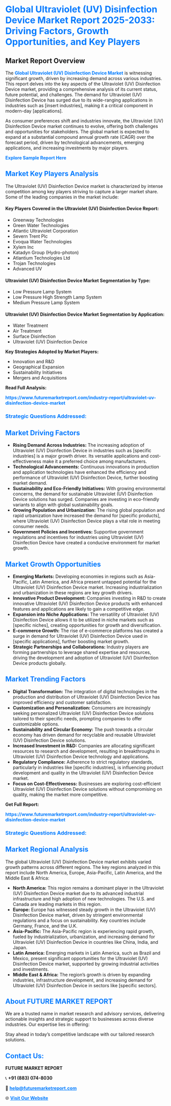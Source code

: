 <h1 style="color: #007BFF;">Global Ultraviolet (UV) Disinfection Device Market Report 2025-2033: Driving Factors, Growth Opportunities, and Key Players</h1>

<section id="overview">
<h2>Market Report Overview</h2>
<p>The <a href="https://www.futuremarketreport.com/industry-report/ultraviolet-uv-disinfection-device-market" style="color: #007BFF; text-decoration: none;"><strong>Global Ultraviolet (UV) Disinfection Device Market</strong></a> is witnessing significant growth, driven by increasing demand across various industries. This report delves into the key aspects of the Ultraviolet (UV) Disinfection Device market, providing a comprehensive analysis of its current status, future potential, and challenges. The demand for Ultraviolet (UV) Disinfection Device has surged due to its wide-ranging applications in industries such as [insert industries], making it a critical component in modern-day [applications].</p>
<p>As consumer preferences shift and industries innovate, the Ultraviolet (UV) Disinfection Device market continues to evolve, offering both challenges and opportunities for stakeholders. The global market is expected to expand at a substantial compound annual growth rate (CAGR) over the forecast period, driven by technological advancements, emerging applications, and increasing investments by major players.</p>
</section>

<section id="overview">
<p><a href="https://www.futuremarketreport.com/request-sample/reportId=112788" style="color: #007BFF; text-decoration: none;"><strong>Explore Sample Report Here</strong></a></p>
</section>

<section id="key-players">
<h2 style="color: #007BFF;">Market Key Players Analysis</h2>
<p>The Ultraviolet (UV) Disinfection Device market is characterized by intense competition among key players striving to capture a larger market share. Some of the leading companies in the market include:</p>
<h4>Key Players Covered in the Ultraviolet (UV) Disinfection Device Report:</h4>
<ul><li>Greenway Technologies</li><li>Green Water Technologies</li><li>Atlantic Ultraviolet Corporation</li><li>Severn Trent Plc</li><li>Evoqua Water Technologies</li><li>Xylem Inc</li><li>Katadyn Group (Hydro-photon)</li><li>Atlantium Technologies Ltd</li><li>Trojan Technologies</li><li>Advanced UV</li></ul>
<h4>Ultraviolet (UV) Disinfection Device Market Segmentation by Type:</h4>
<ul><li>Low Pressure Lamp System</li><li>Low Pressure High Strength Lamp System</li><li>Medium Pressure Lamp System</li></ul>

<h4>Ultraviolet (UV) Disinfection Device Market Segmentation by Application:</h4>
<ul><li>Water Treatment</li><li>Air Treatment</li><li>Surface Disinfection</li><li>Ultraviolet (UV) Disinfection Device</li></ul>
<p><strong>Key Strategies Adopted by Market Players:</strong></p>
<ul>
<li>Innovation and R&D</li>
<li>Geographical Expansion</li>
<li>Sustainability Initiatives</li>
<li>Mergers and Acquisitions</li>
</ul>
</section>

<section>
<p><strong>Read Full Analysis: </strong></p><a href="https://www.futuremarketreport.com/industry-report/ultraviolet-uv-disinfection-device-market" style="color: #007BFF; text-decoration: none;"><strong>https://www.futuremarketreport.com/industry-report/ultraviolet-uv-disinfection-device-market</strong></a>
<h3 style="color: #007BFF;">Strategic Questions Addressed:</h3>
</section>

<section id="driving-factors">
<h2 style="color: #007BFF;">Market Driving Factors</h2>
<ul>
<li><strong>Rising Demand Across Industries:</strong> The increasing adoption of Ultraviolet (UV) Disinfection Device in industries such as [specific industries] is a major growth driver. Its versatile applications and cost-effectiveness make it a preferred choice among manufacturers.</li>
<li><strong>Technological Advancements:</strong> Continuous innovations in production and application technologies have enhanced the efficiency and performance of Ultraviolet (UV) Disinfection Device, further boosting market demand.</li>
<li><strong>Sustainability and Eco-Friendly Initiatives:</strong> With growing environmental concerns, the demand for sustainable Ultraviolet (UV) Disinfection Device solutions has surged. Companies are investing in eco-friendly variants to align with global sustainability goals.</li>
<li><strong>Growing Population and Urbanization:</strong> The rising global population and rapid urbanization have increased the demand for [specific products], where Ultraviolet (UV) Disinfection Device plays a vital role in meeting consumer needs.</li>
<li><strong>Government Policies and Incentives:</strong> Supportive government regulations and incentives for industries using Ultraviolet (UV) Disinfection Device have created a conducive environment for market growth.</li>
</ul>
</section>

<section id="growth-opportunities">
<h2 style="color: #007BFF;">Market Growth Opportunities</h2>
<ul>
<li><strong>Emerging Markets:</strong> Developing economies in regions such as Asia-Pacific, Latin America, and Africa present untapped potential for the Ultraviolet (UV) Disinfection Device market. Increasing industrialization and urbanization in these regions are key growth drivers.</li>
<li><strong>Innovative Product Development:</strong> Companies investing in R&D to create innovative Ultraviolet (UV) Disinfection Device products with enhanced features and applications are likely to gain a competitive edge.</li>
<li><strong>Expansion into Niche Applications:</strong> The versatility of Ultraviolet (UV) Disinfection Device allows it to be utilized in niche markets such as [specific niches], creating opportunities for growth and diversification.</li>
<li><strong>E-commerce Growth:</strong> The rise of e-commerce platforms has created a surge in demand for Ultraviolet (UV) Disinfection Device used in [specific applications], further boosting market growth.</li>
<li><strong>Strategic Partnerships and Collaborations:</strong> Industry players are forming partnerships to leverage shared expertise and resources, driving the development and adoption of Ultraviolet (UV) Disinfection Device products globally.</li>
</ul>
</section>

<section id="trending-factors">
<h2 style="color: #007BFF;">Market Trending Factors</h2>
<ul>
<li><strong>Digital Transformation:</strong> The integration of digital technologies in the production and distribution of Ultraviolet (UV) Disinfection Device has improved efficiency and customer satisfaction.</li>
<li><strong>Customization and Personalization:</strong> Consumers are increasingly seeking personalized Ultraviolet (UV) Disinfection Device solutions tailored to their specific needs, prompting companies to offer customizable options.</li>
<li><strong>Sustainability and Circular Economy:</strong> The push towards a circular economy has driven demand for recyclable and reusable Ultraviolet (UV) Disinfection Device solutions.</li>
<li><strong>Increased Investment in R&D:</strong> Companies are allocating significant resources to research and development, resulting in breakthroughs in Ultraviolet (UV) Disinfection Device technology and applications.</li>
<li><strong>Regulatory Compliance:</strong> Adherence to strict regulatory standards, particularly in industries like [specific industries], is influencing product development and quality in the Ultraviolet (UV) Disinfection Device market.</li>
<li><strong>Focus on Cost-Effectiveness:</strong> Businesses are exploring cost-efficient Ultraviolet (UV) Disinfection Device solutions without compromising on quality, making the market more competitive.</li>
</ul>
</section>

<section>
<p><strong>Get Full Report: </strong></p><a href="https://www.futuremarketreport.com/industry-report/ultraviolet-uv-disinfection-device-market" style="color: #007BFF; text-decoration: none;"><strong>https://www.futuremarketreport.com/industry-report/ultraviolet-uv-disinfection-device-market</strong></a>
<h3 style="color: #007BFF;">Strategic Questions Addressed:</h3>
</section>


<section id="regional-analysis">
<h2 style="color: #007BFF;">Market Regional Analysis</h2>
<p>The global Ultraviolet (UV) Disinfection Device market exhibits varied growth patterns across different regions. The key regions analyzed in this report include North America, Europe, Asia-Pacific, Latin America, and the Middle East & Africa:</p>
<ul>
<li><strong>North America:</strong> This region remains a dominant player in the Ultraviolet (UV) Disinfection Device market due to its advanced industrial infrastructure and high adoption of new technologies. The U.S. and Canada are leading markets in this region.</li>
<li><strong>Europe:</strong> Europe has witnessed steady growth in the Ultraviolet (UV) Disinfection Device market, driven by stringent environmental regulations and a focus on sustainability. Key countries include Germany, France, and the U.K.</li>
<li><strong>Asia-Pacific:</strong> The Asia-Pacific region is experiencing rapid growth, fueled by industrialization, urbanization, and increasing demand for Ultraviolet (UV) Disinfection Device in countries like China, India, and Japan.</li>
<li><strong>Latin America:</strong> Emerging markets in Latin America, such as Brazil and Mexico, present significant opportunities for the Ultraviolet (UV) Disinfection Device market, supported by growing industrial activities and investments.</li>
<li><strong>Middle East & Africa:</strong> The region’s growth is driven by expanding industries, infrastructure development, and increasing demand for Ultraviolet (UV) Disinfection Device in sectors like [specific sectors].</li>
</ul>
</section>

<footer>
<h2 style="color: #007BFF;">About FUTURE MARKET REPORT</h2>
<p>We are a trusted name in market research and advisory services, delivering actionable insights and strategic support to businesses across diverse industries. Our expertise lies in offering:</p>

<p>Stay ahead in today’s competitive landscape with our tailored research solutions.</p>

<h2 style="color: #007BFF;">Contact Us:</h2>
<p><strong>FUTURE MARKET REPORT</strong></p>
<p>📞 <strong>+91 (883) 074-8030</strong></p>
<p>📧 <strong><a href="mailto:help@futuremarketreport.com" style="color: #007BFF;">help@futuremarketreport.com</a></strong></p>
<p>🌐 <strong><a href="https://www.futuremarketreport.com/" style="color: #007BFF;">Visit Our Website</a></strong></p>
</footer>